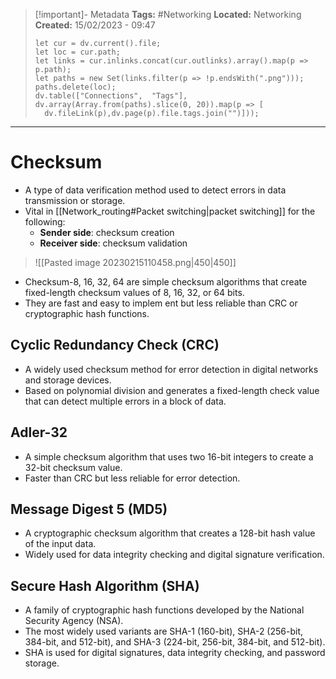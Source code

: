 > [!important]- Metadata
> **Tags:** #Networking 
> **Located:** Networking
> **Created:** 15/02/2023 - 09:47
> ```dataviewjs
>let cur = dv.current().file;
>let loc = cur.path;
>let links = cur.inlinks.concat(cur.outlinks).array().map(p => p.path);
>let paths = new Set(links.filter(p => !p.endsWith(".png")));
>paths.delete(loc);
>dv.table(["Connections",  "Tags"], dv.array(Array.from(paths).slice(0, 20)).map(p => [
>   dv.fileLink(p),dv.page(p).file.tags.join("")]));
> ```

___
# Checksum
- A type of data verification method used to detect errors in data transmission or storage.  
- Vital in [[Network_routing#Packet switching|packet switching]] for the following: 
	- **Sender side**: checksum creation
	- **Receiver side**: checksum validation

> ![[Pasted image 20230215110458.png|450|450]]

- Checksum-8, 16, 32, 64 are simple checksum algorithms that create fixed-length checksum values of 8, 16, 32, or 64 bits. 
- They are fast and easy to implem  ent but less reliable than CRC or cryptographic hash functions.
## Cyclic Redundancy Check (CRC)
- A widely used checksum method for error detection in digital networks and storage devices.
- Based on polynomial division and generates a fixed-length check value that can detect multiple errors in a block of data.
## Adler-32
- A simple checksum algorithm that uses two 16-bit integers to create a 32-bit checksum value.  
- Faster than CRC but less reliable for error detection.
## Message Digest 5 (MD5)
- A cryptographic checksum algorithm that creates a 128-bit hash value of the input data.  
- Widely used for data integrity checking and digital signature verification.
## Secure Hash Algorithm (SHA)
- A family of cryptographic hash functions developed by the National Security Agency (NSA). 
- The most widely used variants are SHA-1 (160-bit), SHA-2 (256-bit, 384-bit, and 512-bit), and SHA-3 (224-bit, 256-bit, 384-bit, and 512-bit). 
- SHA is used for digital signatures, data integrity checking, and password storage.
